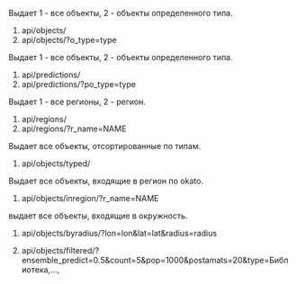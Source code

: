 Выдает 1 - все объекты, 2 - объекты определенного типа.
1. api/objects/
2. api/objects/?o_type=type

Выдает 1 - все объекты, 2 - объекты определенного типа.
1. api/predictions/
2. api/predictions/?po_type=type

Выдает 1 - все регионы, 2 - регион.
1. api/regions/
2. api/regions/?r_name=NAME

Выдает все объекты, отсортированные по типам.
1. api/objects/typed/

Выдает все объекты, входящие в регион по okato.
1. api/objects/inregion/?r_name=NAME

выдает все объекты, входящие в окружность.
1. api/objects/byradius/?lon=lon&lat=lat&radius=radius


1. api/objects/filtered/?ensemble_predict=0.5&count=5&pop=1000&postamats=20&type=Библиотека,...,